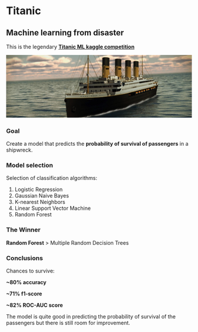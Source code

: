 # Titanic
## Machine learning from disaster

This is the legendary [**Titanic ML kaggle competition**](https://www.kaggle.com/c/titanic)

![titanic](imgs/titanic.jpg)

### Goal
Create a model that predicts the **probability of survival of passengers** in a shipwreck.

### Model selection
Selection of classification algorithms:

1. Logistic Regression
2. Gaussian Naive Bayes
3. K-nearest Neighbors
4. Linear Support Vector Machine
5. Random Forest

### The Winner
**Random Forest** > Multiple Random Decision Trees

### Conclusions

Chances to survive:

  **~80% accuracy**
  
  **~71% f1-score**
  
  **~82% ROC-AUC score**

The model is quite good in predicting the probability of survival of the passengers but there is still room for improvement.
